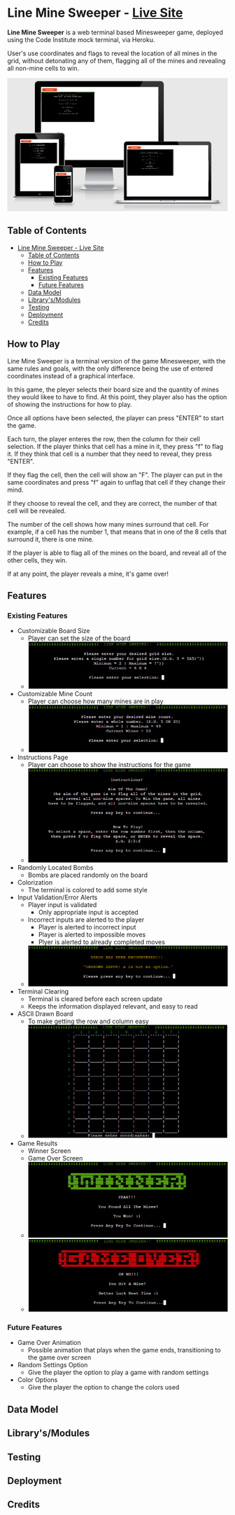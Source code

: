 # Line Mine Sweeper - [Live Site](https://line-mine-sweeper.herokuapp.com/)

**Line Mine Sweeper** is a web terminal based Minesweeper game, deployed using the Code Institute mock terminal, via Heroku.

User's use coordinates and flags to reveal the location of all mines in the grid, without detonating any of them,
flagging all of the mines and revealing all non-mine cells to win.

![Am I Responsive](media/am-i-responsive.png)

## Table of Contents
- [Line Mine Sweeper - Live Site](#line-mine-sweeper---live-site)
  - [Table of Contents](#table-of-contents)
  - [How to Play](#how-to-play)
  - [Features](#features)
    - [Existing Features](#existing-features)
    - [Future Features](#future-features)
  - [Data Model](#data-model)
  - [Library's/Modules](#librarysmodules)
  - [Testing](#testing)
  - [Deployment](#deployment)
  - [Credits](#credits)

## How to Play

Line Mine Sweeper is a terminal version of the game Minesweeper, with the same rules and goals, with the only difference being the use of entered coordinates instead of a graphical interface.

In this game, the pleyer selects their board size and the quantity of mines they would likee to have to find.
At this point, they player also has the option of showing the instructions for how to play.

Once all options have been selected, the player can press "ENTER" to start the game.

Each turn, the player enteres the row, then the column for their cell selection. If the player thinks that cell has a mine in it, they press "f" to flag it.
If they think that cell is a number that they need to reveal, they press "ENTER".

If they flag the cell, then the cell will show an "F". The player can put in the same coordinates and press "f" again to unflag that cell if they change their mind.

If they choose to reveal the cell, and they are correct, the number of that cell will be revealed.

The number of the cell shows how many mines surround that cell.
For example, if a cell has the number 1, that means that in one of the 8 cells that surround it, there is one mine.

If the player is able to flag all of the mines on the board, and reveal all of the other cells, they win.

If at any point, the player reveals a mine, it's game over!

## Features

### Existing Features

* Customizable Board Size
  * Player can set the size of the board
  * ![Customizable Board Size](media/feature-board-size.png)
* Customizable Mine Count
  * Player can choose how many mines are in play
  * ![Customizable Mine Count](media/feature-mine-count.png)
* Instructions Page
  * Player can choose to show the instructions for the game
  * ![Instructions Page](media/feature-instructions-page.png)
* Randomly Located Bombs
  * Bombs are placed randomly on the board
* Colorization
  * The terminal is colored to add some style
* Input Validation/Error Alerts
  * Player input is validated
    * Only appropriate input is accepted
  * Incorrect inputs are alerted to the player
    * Player is alerted to incorrect input
    * Player is alerted to impossible moves
    * Plyer is alerted to already completed moves
  * ![Error Alerts](media/feature-error-alerts.png)
* Terminal Clearing
  * Terminal is cleared before each screen update
  * Keeps the information displayed relevant, and easy to read
* ASCII Drawn Board
  * To make getting the row and column easy
  * ![ASCII Drawn Board](media/feature-ascii-drawn-board.png)
* Game Results
  * Winner Screen
  * Game Over Screen
  * ![Game Results Screen - Winner](media/feature-game-results-winner.png)
  * ![Game Results Screen - Game Over](media/feature-game-results-game-over.png)

### Future Features

* Game Over Animation
  * Possible animation that plays when the game ends, transitioning to the game over screen
* Random Settings Option
  * Give the player the option to play a game with random settings
* Color Options
  * Give the player the option to change the colors used

## Data Model

## Library's/Modules

## Testing

## Deployment

## Credits
